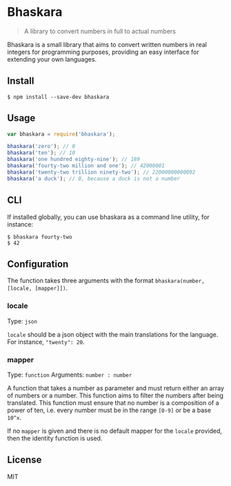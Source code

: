 # Bhaskara

> A library to convert numbers in full to actual numbers

Bhaskara is a small library that aims to convert written numbers in real integers for programming purposes, providing an easy interface for extending your own languages.

## Install

`$ npm install --save-dev bhaskara`

## Usage

```js
var bhaskara = require('bhaskara');

bhaskara('zero'); // 0
bhaskara('ten'); // 10
bhaskara('one hundred eighty-nine'); // 189
bhaskara('fourty-two million and one'); // 42000001
bhaskara('twenty-two trillion ninety-two'); // 22000000000092
bhaskara('a duck'); // 0, because a duck is not a number
```

## CLI

If installed globally, you can use bhaskara as a command line utility, for instance:

```
$ bhaskara fourty-two
$ 42
```

## Configuration

The function takes three arguments with the format `bhaskara(number, [locale, [mapper]])`.

### locale

Type: `json`

`locale` should be a json object with the main translations for the language. For instance, `"twenty": 20`.

### mapper

Type: `function`
Arguments: `number : number`

A function that takes a number as parameter and must return either an array of numbers or a number. This function aims to filter the numbers after being translated. This function must ensure that no number is a composition of a power of ten, i.e. every number must be in the range `[0-9]` or be a base `10^x`.

If no `mapper` is given and there is no default mapper for the `locale` provided, then the identity function is used.

## License
MIT

